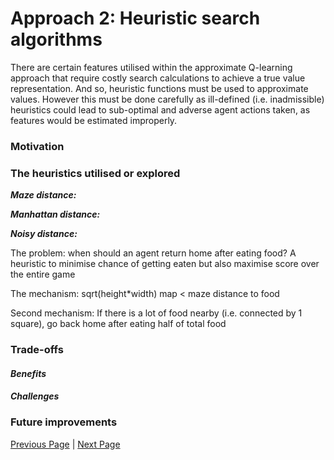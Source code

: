 # Approach 2: Heuristic search algorithms

There are certain features utilised within the approximate Q-learning approach that require costly search calculations to achieve a true value representation. And so, heuristic functions must be used to approximate values. However this must be done carefully as ill-defined (i.e. inadmissible) heuristics could lead to sub-optimal and adverse agent actions taken, as features would be estimated improperly.

### Motivation  

### The heuristics utilised or explored

***Maze distance:*** 

***Manhattan distance:***

***Noisy distance:***

The problem: when should an agent return home after eating food? A heuristic to minimise chance of getting eaten but also maximise score over the entire game

The mechanism: sqrt(height*width) map < maze distance to food 

Second mechanism: If there is a lot of food nearby (i.e. connected by 1 square), go back home after eating half of total food


### Trade-offs  
#### *Benefits*  


#### *Challenges*


### Future improvements  



[Previous Page](/2_1_approach) | [Next Page](/2_3_approach)